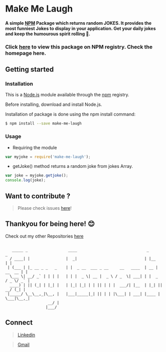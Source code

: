 # Make Me Laugh
#### A simple [NPM](https://www.npmjs.com/package/make-me-laugh) Package which returns random **JOKES**. It provides the most funniest Jokes to display in your application. Get your daily jokes and keep the humourous spirit rolling 🤣.

### Click [here](https://www.npmjs.com/package/make-me-laugh) to view this package on NPM registry. Check the homepage here.

## Getting started
### Installation
This is a [Node.js](https://nodejs.org/en/) module available through the [npm](https://www.npmjs.com/package/make-me-laugh) registry.

Before installing, download and install Node.js.

Installation of package is done using the npm install command:
```bash
$ npm install --save make-me-laugh
```
### Usage
* Requiring the module 

```javascript
var myjoke = require('make-me-laugh');
```
* getJoke() method returns a random joke from jokes Array.

 ```javascript
var joke = myjoke.getjoke();
console.log(joke);
```

## Want to contribute ?

> Please check issues [here](https://github.com/poojarathore30/make-me-laugh/issues)!

## Thankyou for being here! 😊

Check out my other Repositories [here](https://github.com/poojarathore30)

```

   _____ _                  ____                               _               _ 
  / ____| |                |  _|                              | |__           | |
 | (___ | |_ __ _ _   _    | |  _ __  ___ _ __     __   ____  | __ |   __  __ | |
  \___ \| __/ _` | | | |   | | |  _ \| __ |  _ \ / _  \| ___| | |  _  / _ \/ _` |
  ____) | || (_| | |_| |   | |_| |_| | | || | | |  ___/| |__  | |_| ||  __/ (_| | 
 |_____/ \__\__,_|\__, |   |___|_____|_| || | | |\___| | ___| |____ | \___|\__,_|
                   __/ |                                      
                  |___/                                       

```
## Connect 
> [Linkedin](https://www.linkedin.com/in/pooja-rathore-91990a16a/)

> [Gmail](poojarathore.nks@gmail.com)


